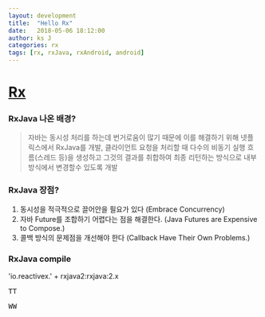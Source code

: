 ```yaml
---
layout: development
title:  "Hello Rx"
date:   2018-05-06 18:12:00
author: ks J
categories: rx
tags: [rx, rxJava, rxAndroid, android]
---
```

# [Rx](http://reactivex.io)

### RxJava 나온 배경?
> 자바는 동시성 처리를 하는데 번거로움이 많기 때문에 이를 해결하기 위해 넷플릭스에서 RxJava를 개발, 클라이언트 요청을 
> 처리할 때 다수의 비동기 실행 흐름(스레드 등)을 생성하고 그것의 결과를 취합하여 최종 리턴하는 방식으로 내부방식에서 변경할수 있도록 개발 

### RxJava 장점?
1. 동시성을 적극적으로 끌어안을 필요가 있다 (Embrace Concurrency)
2. 자바 Future를 조합하기 어렵다는 점을 해결한다. (Java Futures are Expensive to Compose.)
3. 콜백 방식의 문제점을 개선해야 한다 (Callback Have Their Own Problems.)

### RxJava compile 
'io.reactivex.' + rxjava2:rxjava:2.x

<pre>
TT
</pre>

<pre>
WW
</pre>